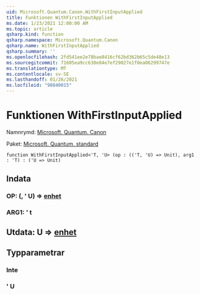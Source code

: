```yaml
---
uid: Microsoft.Quantum.Canon.WithFirstInputApplied
title: Funktionen WithFirstInputApplied
ms.date: 1/23/2021 12:00:00 AM
ms.topic: article
qsharp.kind: function
qsharp.namespace: Microsoft.Quantum.Canon
qsharp.name: WithFirstInputApplied
qsharp.summary: ''
ms.openlocfilehash: 2fd541ee2e78bae8416cf62bd362b65c5de48e13
ms.sourcegitcommit: 71605ea9cc630e84e7ef29027e1f0ea06299747e
ms.translationtype: MT
ms.contentlocale: sv-SE
ms.lasthandoff: 01/26/2021
ms.locfileid: "98840015"
---
```

# <a name="withfirstinputapplied-function"></a>Funktionen WithFirstInputApplied

Namnrymd: [Microsoft. Quantum. Canon](xref:Microsoft.Quantum.Canon)

Paket: [Microsoft. Quantum. standard](https://nuget.org/packages/Microsoft.Quantum.Standard)




```qsharp
function WithFirstInputApplied<'T, 'U> (op : (('T, 'U) => Unit), arg1 : 'T) : ('U => Unit)
```


## <a name="input"></a>Indata

### <a name="op--tu--unit"></a>OP: (, ' U) => [enhet](xref:microsoft.quantum.lang-ref.unit) 




### <a name="arg1--t"></a>ARG1: ' t





## <a name="output--u--unit"></a>Utdata: U => [enhet](xref:microsoft.quantum.lang-ref.unit) 



## <a name="type-parameters"></a>Typparametrar

### <a name="t"></a>Inte


### <a name="u"></a>' U

